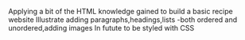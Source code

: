 Applying a bit  of the HTML knowledge gained to build a basic recipe website
Illustrate adding paragraphs,headings,lists -both ordered and unordered,adding images
In futute to be styled with CSS

